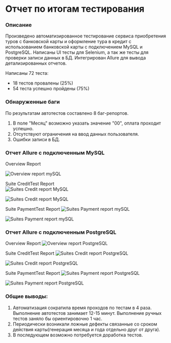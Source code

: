 # Отчет по итогам тестирования

### Описание
Произведено автоматизированное тестирование сервиса приобретения туров с банковской карты и оформление тура в кредит с использованием банковской карты с подключением MySQL и PostgreSQL.
Написаны UI тесты для Selenium, а так же тесты для проверки записи данных в БД.
Интегрирован Allure для вывода детализированных отчетов.

Написаны 72 теста:
- 18 тестов провалены (25%)
- 54 теста успешно пройдены (75%)

### Обнаруженные баги
По результатам автотестов составлено 8 баг-репортов.

1. В поле "Месяц" возможно указать значение "00", оплата проходит успешно.
2. Отсутствуют ограничения на ввод данных пользователя.
3. Ошибки записи в БД.

### Отчет Allure c подключенным MySQL
Overview Report

![Overview report mySQL](https://github.com/AleksandrrSavin/dp_qa/assets/122450661/89963f2e-49af-4460-9d3d-32fce07f80da)


Suite CreditTest Report  
![Suites Credit report MySQL](https://github.com/AleksandrrSavin/dp_qa/assets/122450661/d4b6ac18-a855-4926-94c0-381ea58ac57d)

![Suites Credit report MySQL](https://github.com/AleksandrrSavin/dp_qa/assets/122450661/317f6dd0-00b6-4db2-9554-087d5fc075a2)


Suite PaymentTest Report
![Suites Payment report mySQL](https://github.com/AleksandrrSavin/dp_qa/assets/122450661/68643572-dd6e-4705-b3e7-9f4957dd8810)

![Suites Payment report mySQL](https://github.com/AleksandrrSavin/dp_qa/assets/122450661/3d02a830-4fe8-448d-9d43-c016b174de5f)


### Отчет Allure c подключенным PostgreSQL
Overview Report
![Overview report PostgreSQL](https://github.com/AleksandrrSavin/dp_qa/assets/122450661/9e7ff787-ffe4-4a7a-9f08-a73a86aa745d)


Suite CreditTest Report
![Suites Credit report PostgreSQL](https://github.com/AleksandrrSavin/dp_qa/assets/122450661/5c06d72a-49d4-428d-ab76-c39b053ebd7d)

![Suites Credit report PostgreSQL](https://github.com/AleksandrrSavin/dp_qa/assets/122450661/1d7790b0-e87d-4f12-a3a2-0376bf96dd61)


Suite PaymentTest Report
![Suites Payment report PostgreSQL](https://github.com/AleksandrrSavin/dp_qa/assets/122450661/8817c531-9065-4fa6-b418-7dbc7acaf8f3)

![Suites Payment report PostgreSQL](https://github.com/AleksandrrSavin/dp_qa/assets/122450661/f40ee63d-0c14-49a7-95f4-e3dd1d092f3f)

### Общие выводы:
1. Автоматизация сократила время проходов по тестам в 4 раза. Выполнение автотестов занимает 12-15 минут. Выполнение ручных тестов заняло бы ориентировочно 1 час.
2. Периодически возникали ложные дефекты связанные со сроком действия карты(генерация месяца и года отдельно друг от друга).
3. В последующем возможно потребуется доработка тестов.
